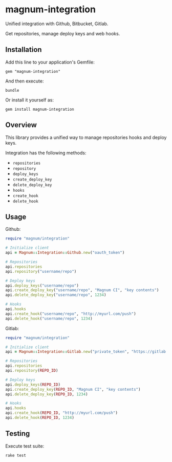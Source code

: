 # magnum-integration

Unified integration with Github, Bitbucket, Gitlab.

Get repositories, manage deploy keys and web hooks. 

## Installation

Add this line to your application's Gemfile:

```
gem "magnum-integration"
```

And then execute:

```
bundle
```

Or install it yourself as:

```
gem install magnum-integration
```

## Overview

This library provides a unified way to manage repositories hooks and deploy keys.

Integration has the following methods:

- `repositories`
- `repository`
- `deploy_keys`
- `create_deploy_key`
- `delete_deploy_key`
- `hooks`
- `create_hook`
- `delete_hook`

## Usage

Github:

```ruby
require "magnum/integration"

# Initialize client
api = Magnum::Integration::Github.new("oauth_token")

# Repositories
api.repositories
api.repository("username/repo")

# Deploy keys
api.deploy_keys("username/repo")
api.create_deploy_key("username/repo", "Magnum CI", "key contents")
api.delete_deploy_key("username/repo", 1234)

# Hooks
api.hooks
api.create_hook("username/repo", "http://myurl.com/push")
api.delete_hook("username/repo", 1234)
```

Gitlab:

```ruby
require "magnum/integration"

# Initialize client
api = Magnum::Integration::Gitlab.new("private_token", "https://gitlab.com")

# Repositories
api.repositories
api.repository(REPO_ID)

# Deploy keys
api.deploy_keys(REPO_ID)
api.create_deploy_key(REPO_ID, "Magnum CI", "key contents")
api.delete_deploy_key(REPO_ID, 1234)

# Hooks
api.hooks
api.create_hook(REPO_ID, "http://myurl.com/push")
api.delete_hook(REPO_ID, 1234)
```

## Testing

Execute test suite:

```
rake test
```